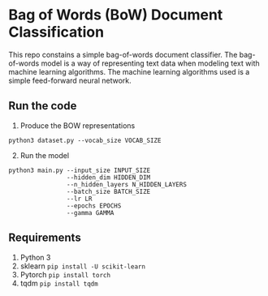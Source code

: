 # Bag of Words (BoW) Document Classification

This repo constains a simple bag-of-words document classifier. The bag-of-words model is a way of representing text data when modeling text with machine learning algorithms. The machine learning algorithms used is a simple feed-forward neural network. 

## Run the code
1. Produce the BOW representations
```
python3 dataset.py --vocab_size VOCAB_SIZE
```

2. Run the model
```
python3 main.py --input_size INPUT_SIZE
                --hidden_dim HIDDEN_DIM
                --n_hidden_layers N_HIDDEN_LAYERS
                --batch_size BATCH_SIZE
                --lr LR
                --epochs EPOCHS
                --gamma GAMMA
```



## Requirements

1. Python 3
2. sklearn  ```pip install -U scikit-learn```
3. Pytorch ```pip install torch ```
4. tqdm ```pip install tqdm```